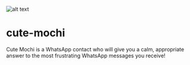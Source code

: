 ![alt text](https://ih1.redbubble.net/image.4340881186.2312/st,small,507x507-pad,600x600,f8f8f8.jpg)

# cute-mochi
Cute Mochi is a WhatsApp contact who will give you a calm, appropriate answer to the most frustrating WhatsApp messages you receive!
